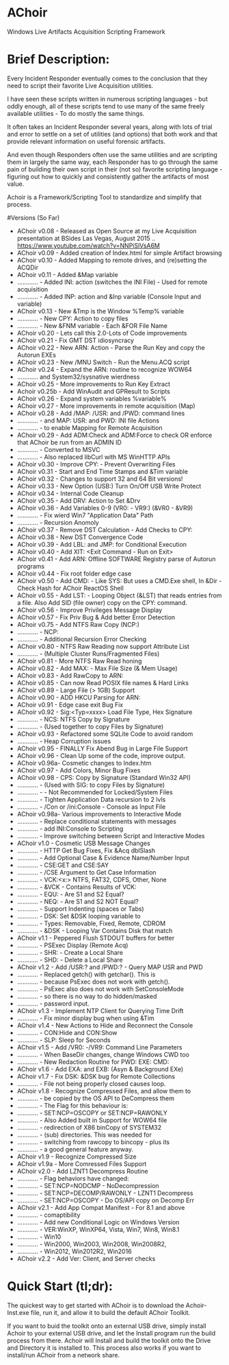 # AChoir
Windows Live Artifacts Acquisition Scripting Framework

# Brief Description:
Every Incident Responder eventually comes to the conclusion that they need to 
script their favorite Live Acquisition utilities.

I have seen these scripts written in numerous scripting languages - but oddly 
enough, all of these scripts tend to use many of the same freely available 
utilities - To do mostly the same things.

It often takes an Incident Responder several years, along with lots of trial 
and error to settle on a set of utilities (and options) that both work and 
that provide relevant information on useful forensic artifacts.

And even though Responders often use the same utilities and are scripting them 
in largely the same way, each Responder has to go through the same pain of 
building their own script in their (not so) favorite scripting language - 
figuring out how to quickly and consistently gather the artifacts of most value. 

Achoir is a Framework/Scripting Tool to standardize and simplify that process.


#Versions (So Far)
* AChoir v0.08 - Released as Open Source at my Live Acquisition presentation 
   at BSides Las Vegas, August 2015
.. https://www.youtube.com/watch?v=NNPiSlVsA6M
* AChoir v0.09 - Added creation of Index.html for simple Artifact browsing
* AChoir v0.10 - Added Mapping to remote drives, and (re)setting the ACQDir
* AChoir v0.11 - Added &Map variable 
* ............ - Added INI: action (switches the INI File) - Used for remote acquisition
* ............ -  Added INP: action and &Inp variable (Console Input and variable)
* AChoir v0.13 - New &Tmp is the Window %Temp% variable
* ............ -  New CPY: Action to copy files
* ............ -  New &FNM variable - Each &FOR File Name
* AChoir v0.20 - Lets call this 2.0-Lots of Code improvements
* AChoir v0.21 - Fix GMT DST idiosyncracy
* AChoir v0.22 - New ARN: Action - Parse the Run Key and copy the Autorun EXEs
* AChoir v0.23 - New /MNU Switch - Run the Menu.ACQ script
* AChoir v0.24 - Expand the ARN: routine to recognize WOW64
* ............ and System32/sysnative wierdness
* AChoir v0.25 - More improvements to Run Key Extract
* Achoir v0.25b - Add WinAudit and GPResult to Scripts
* AChoir v0.26 - Expand system variables %variable%
* AChoir v0.27 - More improvements in remote acquisition (Map)
* AChoir v0.28 - Add /MAP:  /USR:  and  /PWD:  command lines
* ............ - and MAP:  USR:  and  PWD:  INI file Actions
* ............ - to enable Mapping for Remote Acquisition
* AChoir v0.29 - Add ADM:Check and ADM:Force to check OR enforce that AChoir be run from an ADMIN ID
* ............ - Converted to MSVC 
* ............ - Also replaced libCurl with MS WinHTTP APIs
* AChoir v0.30 - Improve CPY: - Prevent Overwriting Files
* AChoir v0.31 - Start and End Time Stamps and &Tim variable
* AChoir v0.32 - Changes to support 32 and 64 Bit versions!
* AChoir v0.33 - New Option (USB:) Turn On/Off USB Write Protect
* AChoir v0.34 - Internal Code Cleanup
* AChoir v0.35 - Add DRV: Action to Set &Drv
* AChoir v0.36 - Add Variables 0-9 (VR0: - VR9:) (&VR0 - &VR9)
* ............ - Fix wierd Win7 "Application Data" Path
* ............ - Recursion Anomoly
* AChoir v0.37 - Remove DST Calculation - Add Checks to CPY:
* AChoir v0.38 - New DST Convergence Code
* AChoir v0.39 - Add LBL: and JMP: for Conditional Execution
* AChoir v0.40 - Add XIT: <Exit Command - Run on Exit>
* AChoir v0.41 - Add ARN:<Offline Registry File> Offline SOFTWARE Registry parse of Autorun programs 
* AChoir v0.44 - Fix root folder edge case
* AChoir v0.50 - Add CMD: - Like SYS: But uses a CMD.Exe shell, In &Dir - Check Hash for AChoir ReactOS Shell
* AChoir v0.55 - Add LST: - Looping Object (&LST) that reads entries from a file.  Also Add SID (file owner) copy on the CPY: command.
* AChoir v0.56 - Improve Privileges Message Display
* AChoir v0.57 - Fix Priv Bug & Add better Error Detection
* AChoir v0.75 - Add NTFS Raw Copy (NCP:)
* ............ - NCP:<Wilcard File Search> <Destination Dir>
* ............ - Additional Recursion Error Checking
* AChoir v0.80 - NTFS Raw Reading now support Attribute List
* ............ - (Multiple Cluster Runs/Fragmented Files)
* AChoir v0.81 - More NTFS Raw Read honing
* AChoir v0.82 - Add MAX: - Max File Size (& Mem Usage)
* AChoir v0.83 - Add RawCopy to ARN:
* AChoir v0.85 - Can now Read POSIX file names & Hard Links
* AChoir v0.89 - Large File (> 1GB) Support
* AChoir v0.90 - ADD HKCU Parsing for ARN:
* AChoir v0.91 - Edge case exit Bug Fix
* AChoir v0.92 - Sig:<Typ=xxxx> Load File Type, Hex Signature
* ............ - NCS: NTFS Copy by Signature
* ............ - (Used together to copy Files by Signature)
* AChoir v0.93 - Refactored some SQLite Code to avoid random
* ............ - Heap Corruption issues
* AChoir v0.95 - FINALLY Fix Abend Bug in Large File Support
* AChoir v0.96 - Clean Up some of the code, improve output.
* AChoir v0.96a- Cosmetic changes to Index.htm
* AChoir v0.97 - Add Colors, Minor Bug Fixes
* AChoir v0.98 - CPS: Copy by Signature (Standard Win32 API)
* ............ - (Used with SIG: to copy Files by Signature)
* ............ -  - Not Recommended for Locked/System Files 
* ............ - Tighten Application Data recursion to 2 lvls
* ............ - /Con or /ini:Console - Console as Input File
* AChoir v0.98a- Various improvements to Interactive Mode
* ............ - Replace conditional statements with messages
* ............ - add INI:Console to Scripting
* ............ - Improve switching between Script and Interactive Modes
* AChoir v1.0  - Cosmetic USB Message Changes
* ............ - HTTP Get Bug Fixes, Fix &Acq dblSlash
* ............ - Add Optional Case & Evidence Name/Number Input
* ............ - CSE:GET and CSE:SAY
* ............ - /CSE Argument to Get Case Information
* ............ - VCK:<x:\>  NTFS, FAT32, CDFS, Other, None
* ............ - &VCK - Contains Results of VCK:
* ............ - EQU:<s1> <s2> - Are S1 and S2 Equal?
* ............ - NEQ:<s1> <s2> - Are S1 and S2 NOT Equal?
* ............ - Support Indenting (spaces or Tabs)
* ............ - DSK:<type>  Set &DSK looping variable to
* ............ - Types: Removable, Fixed, Remote, CDROM
* ............ - &DSK - Looping Var Contains Disk that match 
* AChoir v1.1  - Peppered Flush STDOUT buffers for better
* ............ - PSExec Display (Remote Acq)
* ............ - SHR:<Path> <Name> - Create a Local Share
* ............ - SHD:<Name> - Delete a Local Share
* AChoir v1.2  - Add /USR:? and /PWD:? - Query MAP USR and PWD 
* ............ - Replaced getch() with getchar().  This is
* ............ - because PsExec does not work with getch().
* ............ - PsExec also does not work with SetConsoleMode
* ............ - so there is no way to do hidden/masked
* ............ - password input.
* AChoir v1.3  - Implement NTP Client for Querying Time Drift
* ............ - Fix minor display bug when using &Tim
* AChoir v1.4  - New Actions to Hide and Reconnect the Console
* ............ - CON:Hide and CON:Show
* ............ - SLP:<Sec> Sleep for <Sec>Seconds
* AChoir v1.5  - Add /VR0: -/VR9: Command Line Parameters
* ............ - When BaseDir changes, change Windows CWD too
* ............ - New Redaction Routine for PWD: EXE: CMD:
* AChoir v1.6  - Add EXA: and EXB:  (Asyn & Background EXe)
* AChoir v1.7  - Fix DSK: &DSK bug for Remote Collections 
* ............ - File not being properly closed causes loop.  
* AChoir v1.8  - Recognize Compressed Files, and allow them to 
* ............ -  be copied by the OS API to DeCompress them
* ............ -  The Flag for this behaviour is:  
* ............ -  SET:NCP=OSCOPY or SET:NCP=RAWONLY
* ............ - Also Added built in Support for WOW64 file 
* ............ -  redirection of X86 binCopy of SYSTEM32 
* ............ -  (sub) directories. This was needed for 
* ............ -  switching from rawcopy to bincopy - plus its 
* ............ -  a good general feature anyway.
* AChoir v1.9  - Recognize Compressed Size
* AChoir v1.9a - More Comressed Files Support
* AChoir v2.0  - Add LZNT1 Decompress Routine
* ............ - Flag behaviors have changed:  
* ............ -  SET:NCP=NODCMP - NoDecompression 
* ............ -  SET:NCP=DECOMP/RAWONLY - LZNT1 Decompress 
* ............ -  SET:NCP=OSCOPY - Do OS/API copy on Decomp Err
* AChoir v2.1  - Add App Compat Manifest - For 8.1 and above
* ............ -  comaptibility  
* ............ - Add new Conditional Logic on Windows Version  
* ............ - VER:WinXP, WinXP64, Vista, Win7, Win8, Win8.1 
* ............ -  Win10 
* ............ -  Win2000, Win2003, Win2008, Win2008R2,  
* ............ -  Win2012, Win2012R2, Win2016
* AChoir v2.2  - Add Ver: Client, and Server checks


# Quick Start (tl;dr):
The quickest way to get started with AChoir is to download the Achoir-Inst.exe 
file, run it, and allow it to build the default AChoir Toolkit.  

If you want to buid the toolkit onto an external USB drive, simply install Achoir 
to your external USB drive, and let the Install program run the build process 
from there.  Achoir will Install and build the toolkit onto the Drive and 
Directory it is installed to. This process also works if you want to install/run
AChoir from a network share.

